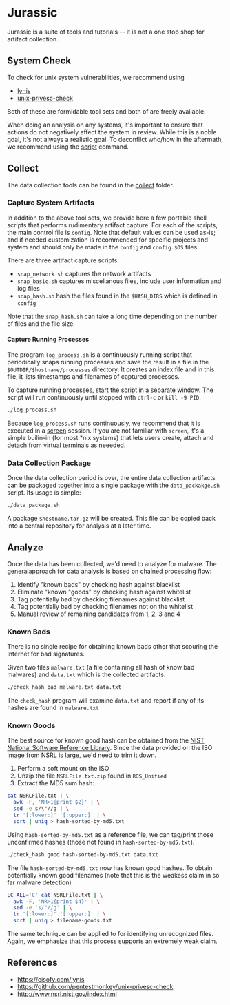 # Jurassic

Jurassic is a suite of tools and tutorials -- it is not a one stop shop for artifact collection.

## System Check

To check for unix system vulnerabilities, we recommend using 

  * [lynis](https://cisofy.com/lynis/)
  * [unix-privesc-check](https://github.com/pentestmonkey/unix-privesc-check)

Both of these are formidable tool sets and both of are freely available.

When doing an analysis on any systems, it's important to ensure that actions do not negatively affect the system in review.  While this is a noble goal, it's not always a realistic goal.  To deconflict who/how in the aftermath, we recommend using the [script](http://www.computerhope.com/unix/uscript.htm) command.

## Collect

The data collection tools can be found in the [collect](collect) folder.

### Capture System Artifacts

In addition to the above tool sets, we provide here a few portable shell scripts that performs rudimentary artifact capture.  For each of the scripts, the main control file is `config`.  Note that default values can be used as-is; and if needed customization is recommended for specific projects and system and should only be made in the `config` and `config.$OS` files.

There are three artifact capture scripts:

* `snap_network.sh` captures the network artifacts
* `snap_basic.sh` captures miscellanous files, include user information and log files
* `snap_hash.sh` hash the files found in the `$HASH_DIRS` which is defined in `config`

Note that the `snap_hash.sh` can take a long time depending on the number of files and the file size.

#### Capture Running Processes

The program `log_process.sh` is a continuously running script that periodically snaps running processes and save the result in a file in the `$OUTDIR/$hostname/processes` directory.  It creates an index file and in this file, it lists timestamps and filenames of captured processes.

To capture running processes, start the script in a separate window.  The script will run continuously until stopped with `ctrl-c` or `kill -9 PID`. 

```bash
./log_process.sh
```

Because `log_process.sh`  runs continuously, we recommend that it is executed in a [screen](http://www.computerhope.com/unix/screen.htm) session.  If you are not familiar with `screen`, it's a simple builin-in (for most *nix systems) that lets users create, attach and detach from virtual terminals as neeeded.


### Data Collection Package

Once the data collection period is over, the entire data collection artifacts can be packaged together into a single package with the `data_packakge.sh` script. Its usage is simple:

```bash
./data_package.sh 
```

A package `$hostname.tar.gz` will be created.  This file can be copied back into a central repository for analysis at a later time.

## Analyze

Once the data has been collected, we'd need to analyze for malware. The generalapproach for data analysis is based on chained processing
flow:

1. Identify "known bads" by checking hash against blacklist
2. Eliminate "known "goods" by checking hash against whitelist
3. Tag potentially bad by checking filenames against blacklist 
4. Tag potentially bad by checking filenames not on the whitelist 
5. Manual review of remaining candidates from 1, 2, 3 and 4

### Known Bads 

There is no single recipe for obtaining known bads other that scouring the Internet for bad signatures.

Given two files `malware.txt` (a file containing all hash of know bad malwares) and `data.txt` which is the collected artifacts.

```bash
./check_hash bad malware.txt data.txt
```

The `check_hash` program will examine `data.txt` and report if any of its hashes are found in `malware.txt`

### Known Goods

The best source for known good hash can be obtained from the [NIST National Software Reference Library](http://www.nsrl.nist.gov/index.html).  Since the data provided on the ISO image from NSRL is large, we'd need to trim it down.

1. Perform a soft mount on the ISO
2. Unzip the file `NSRLFile.txt.zip` found in `RDS_Unified`
3. Extract the MD5 sum hash:
```bash
cat NSRLFile.txt | \
  awk -F, 'NR>1{print $2}' | \
  sed -e s/\"//g | \
  tr '[:lower:]' '[:upper:]' | \
  sort | uniq > hash-sorted-by-md5.txt
```

Using `hash-sorted-by-md5.txt` as a reference file, we can tag/print those unconfirmed hashes (those not found in `hash-sorted-by-md5.txt`).

```bash
./check_hash good hash-sorted-by-md5.txt data.txt
```

The file `hash-sorted-by-md5.txt` now has known good hashes.  To obtain potentially known good filenames (note that this is the weakess claim in so far malware detection)

```bash
LC_ALL='C' cat NSRLFile.txt | \
  awk -F, 'NR>1{print $4}' | \
  sed -e 's/"//g' | \
  tr '[:lower:]' '[:upper:]' | \
  sort | uniq > filename-goods.txt 
```

The same technique can be applied to for identifying unrecognized files.  Again, we emphasize that this process supports an extremely weak claim.

## References

- https://cisofy.com/lynis
- https://github.com/pentestmonkey/unix-privesc-check
- http://www.nsrl.nist.gov/index.html

